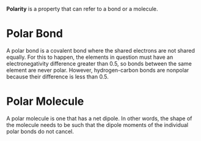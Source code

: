 **Polarity** is a property that can refer to a bond or a molecule.

# Polar Bond

A polar bond is a covalent bond where the shared electrons are not shared equally. For this to happen, the elements in question must have an electronegativity difference greater than 0.5, so bonds between the same element are never polar. However, hydrogen-carbon bonds are nonpolar because their difference is less than 0.5.

# Polar Molecule

A polar molecule is one that has a net dipole. In other words, the shape of the molecule needs to be such that the dipole moments of the individual polar bonds do not cancel.